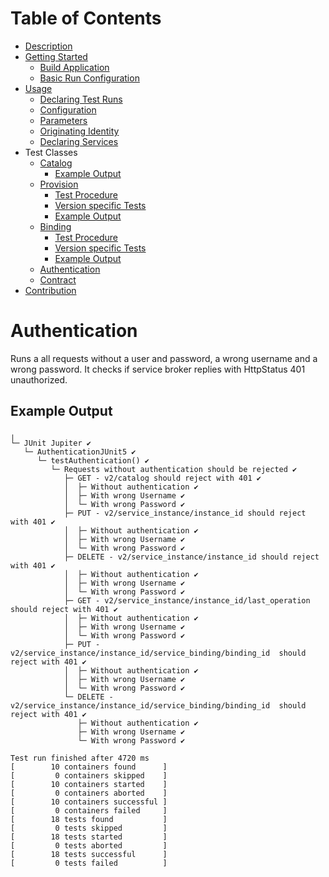 # Table of Contents
- [Description](../README.md#description)
- [Getting Started](../README.md#getting-started)
    - [Build Application](../README.md#build-application)
    - [Basic Run Configuration](../README.md#basic-run-configuration)
- [Usage](Usage.md)
    - [Declaring Test Runs](Usage.md#declaring-test-runs)
    - [Configuration](Usage.md#configuration)
    - [Parameters](Usage.md#parameters)
    - [Originating Identity](Usage.md#originating-identity)
    - [Declaring Services](Usage.md#declaring-services)
- Test Classes
    - [Catalog](CatalogTest.md)
       - [Example Output](CatalogTest.md#example-output)
    - [Provision](ProvisionTests.md#provision-tests)
        - [Test Procedure](ProvisionTests.md#test-procedure)
        - [Version specific Tests](ProvisionTests.md#version-specific-tests)
        - [Example Output](ProvisionTests.md#example-output)
    - [Binding](BindingTests.md#binding)
        - [Test Procedure](BindingTests.md#test-procedure)
        - [Version specific Tests](BindingTests.md#version-specific-tests)
        - [Example Output](BindingTests.md#example-output)
    - [Authentication](#authentication)
    - [Contract](docs/ContractTest.md)
- [Contribution](docs/Contribution.md)
   
# Authentication

Runs a all requests without a user and password, a wrong username and a wrong password. It checks if service broker replies with HttpStatus 401 unauthorized.

## Example Output

```
╷
└─ JUnit Jupiter ✔
   └─ AuthenticationJUnit5 ✔
      └─ testAuthentication() ✔
         └─ Requests without authentication should be rejected ✔
            ├─ GET - v2/catalog should reject with 401 ✔
            │  ├─ Without authentication ✔
            │  ├─ With wrong Username ✔
            │  └─ With wrong Password ✔
            ├─ PUT - v2/service_instance/instance_id should reject with 401 ✔
            │  ├─ Without authentication ✔
            │  ├─ With wrong Username ✔
            │  └─ With wrong Password ✔
            ├─ DELETE - v2/service_instance/instance_id should reject with 401 ✔
            │  ├─ Without authentication ✔
            │  ├─ With wrong Username ✔
            │  └─ With wrong Password ✔
            ├─ GET - v2/service_instance/instance_id/last_operation should reject with 401 ✔
            │  ├─ Without authentication ✔
            │  ├─ With wrong Username ✔
            │  └─ With wrong Password ✔
            ├─ PUT - v2/service_instance/instance_id/service_binding/binding_id  should reject with 401 ✔
            │  ├─ Without authentication ✔
            │  ├─ With wrong Username ✔
            │  └─ With wrong Password ✔
            └─ DELETE - v2/service_instance/instance_id/service_binding/binding_id  should reject with 401 ✔
               ├─ Without authentication ✔
               ├─ With wrong Username ✔
               └─ With wrong Password ✔

Test run finished after 4720 ms
[        10 containers found      ]
[         0 containers skipped    ]
[        10 containers started    ]
[         0 containers aborted    ]
[        10 containers successful ]
[         0 containers failed     ]
[        18 tests found           ]
[         0 tests skipped         ]
[        18 tests started         ]
[         0 tests aborted         ]
[        18 tests successful      ]
[         0 tests failed          ]
```